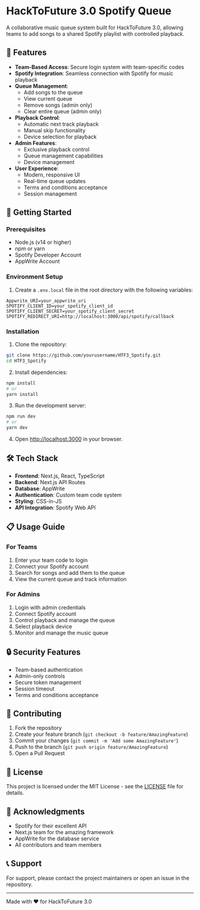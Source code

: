 # HackToFuture 3.0 Spotify Queue

A collaborative music queue system built for HackToFuture 3.0, allowing teams to add songs to a shared Spotify playlist with controlled playback.

## 🎵 Features

- **Team-Based Access**: Secure login system with team-specific codes
- **Spotify Integration**: Seamless connection with Spotify for music playback
- **Queue Management**: 
  - Add songs to the queue
  - View current queue
  - Remove songs (admin only)
  - Clear entire queue (admin only)
- **Playback Control**:
  - Automatic next track playback
  - Manual skip functionality
  - Device selection for playback
- **Admin Features**:
  - Exclusive playback control
  - Queue management capabilities
  - Device management
- **User Experience**:
  - Modern, responsive UI
  - Real-time queue updates
  - Terms and conditions acceptance
  - Session management

## 🚀 Getting Started

### Prerequisites

- Node.js (v14 or higher)
- npm or yarn
- Spotify Developer Account
- AppWrite Account

### Environment Setup

1. Create a `.env.local` file in the root directory with the following variables:
```env
Appwrite_URI=your_appwrite_uri
SPOTIFY_CLIENT_ID=your_spotify_client_id
SPOTIFY_CLIENT_SECRET=your_spotify_client_secret
SPOTIFY_REDIRECT_URI=http://localhost:3000/api/spotify/callback
```

### Installation

1. Clone the repository:
```bash
git clone https://github.com/yourusername/HTF3_Spotify.git
cd HTF3_Spotify
```

2. Install dependencies:
```bash
npm install
# or
yarn install
```

3. Run the development server:
```bash
npm run dev
# or
yarn dev
```

4. Open [http://localhost:3000](http://localhost:3000) in your browser.

## 🛠️ Tech Stack

- **Frontend**: Next.js, React, TypeScript
- **Backend**: Next.js API Routes
- **Database**: AppWrite
- **Authentication**: Custom team code system
- **Styling**: CSS-in-JS
- **API Integration**: Spotify Web API

## 📋 Usage Guide

### For Teams
1. Enter your team code to login
2. Connect your Spotify account
3. Search for songs and add them to the queue
4. View the current queue and track information

### For Admins
1. Login with admin credentials
2. Connect Spotify account
3. Control playback and manage the queue
4. Select playback device
5. Monitor and manage the music queue

## 🔒 Security Features

- Team-based authentication
- Admin-only controls
- Secure token management
- Session timeout
- Terms and conditions acceptance

## 🤝 Contributing

1. Fork the repository
2. Create your feature branch (`git checkout -b feature/AmazingFeature`)
3. Commit your changes (`git commit -m 'Add some AmazingFeature'`)
4. Push to the branch (`git push origin feature/AmazingFeature`)
5. Open a Pull Request

## 📝 License

This project is licensed under the MIT License - see the [LICENSE](LICENSE) file for details.

## 🙏 Acknowledgments

- Spotify for their excellent API
- Next.js team for the amazing framework
- AppWrite for the database service
- All contributors and team members

## 📞 Support

For support, please contact the project maintainers or open an issue in the repository.

---

Made with ❤️ for HackToFuture 3.0
